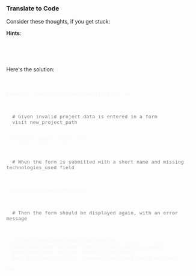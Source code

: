 ### Translate to Code


Consider these thoughts, if you get stuck:

**Hints**:

<span style="color: white">
  The URL should be "/projects". Why is that?
</span>

<span style="color: white">
  We want to handle the error in the create action, but we want to re-render the "new" view.
</span>

<span style="color: white">
  We aren't redirecting, so the browser still displays the url that it POSTed to.
</span>


Here's the solution:
<pre style="color: #f7f7f7; font-size: 1.1em;">
  <code style="margin: 0;">

scenario "new project has invalid data" do

  <p style="color: gray; padding: 0; margin: 0;">
  &num; Given invalid project data is entered in a form
  visit new_project_path
  </p>
  fill_in "Name", with: "Q"

  <p style="color: gray; padding: 0; margin: 0;">
  &num; When the form is submitted with a short name and missing technologies_used field
  </p>

  click_on "Create Project"

  <p style="color: gray; padding: 0; margin: 0;">
  &num; Then the form should be displayed again, with an error message
  </p>

  current_path.must_match /projects$/
  page.text.must_include "Project could not be saved"
  page.text.must_include "Name is too short"
  page.text.must_include "Technologies used can't be blank"

end

  </code>
</pre>
